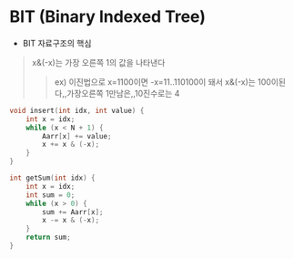 # BIT (Binary Indexed Tree)
- BIT 자료구조의 핵심
>  x&(-x)는 가장 오른쪽 1의 값을 나타낸다 
>> ex)  이진법으로 x=1100이면 -x=11..110100이 돼서 x&(-x)는 100이된다,,가장오른쪽 1만남은,,10진수로는 4
```cpp
void insert(int idx, int value) {
	int x = idx;
	while (x < N + 1) {
		Aarr[x] += value;
		x += x & (-x);
	}
}
```

```cpp
int getSum(int idx) {
	int x = idx;
	int sum = 0;
	while (x > 0) {
		sum += Aarr[x];
		x -= x & (-x);
	}
	return sum;
} 
```
